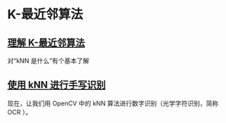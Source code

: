 # K-最近邻算法

## [理解 K-最近邻算法](8.1.1-tutorial_py_knn_understanding.md)
对“kNN 是什么”有个基本了解

## [使用 kNN 进行手写识别](8.1.2-tutorial_py_knn_opencv.md)
现在，让我们用 OpenCV 中的 kNN 算法进行数字识别（光学字符识别，简称 OCR ）。
